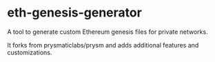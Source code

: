 # eth-genesis-generator

A tool to generate custom Ethereum genesis files for private networks.

It forks from prysmaticlabs/prysm and adds additional features and customizations.
